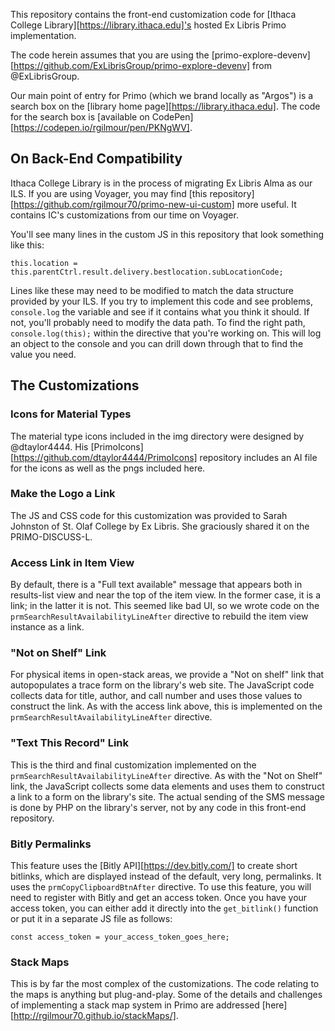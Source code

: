 This repository contains the front-end customization code for [Ithaca College Library][https://library.ithaca.edu]'s hosted Ex Libris Primo implementation.

The code herein assumes that you are using the [primo-explore-devenv][https://github.com/ExLibrisGroup/primo-explore-devenv] from @ExLibrisGroup.

Our main point of entry for Primo (which we brand locally as "Argos") is a search box on the [library home page][https://library.ithaca.edu]. The code for the search box is [available on CodePen][https://codepen.io/rgilmour/pen/PKNgWV].


## On Back-End Compatibility

Ithaca College Library is in the process of migrating Ex Libris Alma as our ILS. If you are using Voyager, you may find [this repository][https://github.com/rgilmour70/primo-new-ui-custom] more useful. It contains IC's customizations from our time on Voyager.

You'll see many lines in the custom JS in this repository that look something like this:

```this.location = this.parentCtrl.result.delivery.bestlocation.subLocationCode;```

Lines like these may need to be modified to match the data structure provided by your ILS. If you try to implement this code and see problems, `console.log` the variable and see if it contains what you think it should. If not, you'll probably need to modify the data path. To find the right path, `console.log(this);` within the directive that you're working on. This will log an object to the console and you can drill down through that to find the value you need.


## The Customizations

### Icons for Material Types

The material type icons included in the img directory were designed by @dtaylor4444.  His [PrimoIcons][https://github.com/dtaylor4444/PrimoIcons] repository includes an AI file for the icons as well as the pngs included here.


### Make the Logo a Link

The JS and CSS code for this customization was provided to Sarah Johnston of St. Olaf College by Ex Libris. She graciously shared it on the PRIMO-DISCUSS-L.


### Access Link in Item View

By default, there is a "Full text available" message that appears both in results-list view and near the top of the item view. In the former case, it is a link; in the latter it is not. This seemed like bad UI, so we wrote code on the `prmSearchResultAvailabilityLineAfter` directive to rebuild the item view instance as a link.


### "Not on Shelf" Link

For physical items in open-stack areas, we provide a "Not on shelf" link that autopopulates a trace form on the library's web site. The JavaScript code collects data for title, author, and call number and uses those values to construct the link. As with the access link above, this is implemented on the `prmSearchResultAvailabilityLineAfter` directive.


### "Text This Record" Link

This is the third and final customization implemented on the `prmSearchResultAvailabilityLineAfter` directive. As with the "Not on Shelf" link, the JavaScript collects some data elements and uses them to construct a link to a form on the library's site. The actual sending of the SMS message is done by PHP on the library's server, not by any code in this front-end repository.


### Bitly Permalinks

This feature uses the [Bitly API][https://dev.bitly.com/] to create short bitlinks, which are displayed instead of the default, very long, permalinks. It uses the `prmCopyClipboardBtnAfter` directive. To use this feature, you will need to register with Bitly and get an access token. Once you have your access token, you can either add it directly into the `get_bitlink()` function or put it in a separate JS file as follows:

```const access_token = your_access_token_goes_here;```


### Stack Maps

This is by far the most complex of the customizations. The code relating to the maps is anything but plug-and-play. Some of the details and challenges of implementing a stack map system in Primo are addressed [here][http://rgilmour70.github.io/stackMaps/].
